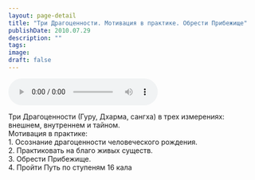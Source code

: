```yaml
---
layout: page-detail
title: "Три Драгоценности. Мотивация в практике. Обрести Прибежище"
publishDate: 2010.07.29
description: ""
tags:
image:
draft: false
---
```


<audio title="2010.07.29 - Три Драгоценности. Мотивация в практике. Обрести Прибежище.mp3" src="/upload/iblock/11b/11b28fea85ec810e2114131c4e82854d.mp3" controls=""></audio>

 Три Драгоценности (Гуру, Дхарма, сангха) в трех измерениях:  
 внешнем, внутреннем и тайном.  
 Мотивация в практике:   
 1\. Осознание драгоценности человеческого рождения.  
 2\. Практиковать на благо живых существ.  
 3\. Обрести Прибежище.  
 4\. Пройти Путь по ступеням 16 кала   

  
